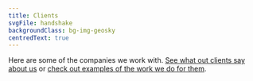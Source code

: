 ```yaml
---
title: Clients
svgFile: handshake
backgroundClass: bg-img-geosky
centredText: true
---
```


Here are some of the companies we work with. [See what out clients say about us](/why-spark) or [check out examples of the work we do for them](/our-work).
